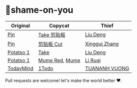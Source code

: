 # 🖕shame-on-you

| Original | Copycat | Thief |
|----|----|----|
| [Pin](https://itunes.apple.com/app/id1039643846) | [Take 剪贴板](https://itunes.apple.com/app/id1266659727) | [Liu Deng](http://weibo.com/iostake) |
| [Pin](https://itunes.apple.com/app/id1039643846) | [剪贴板 Cut](https://itunes.apple.com/app/id1156808469) | [Xinggui Zhang](mailto://np2016.ant@gmail.com) |
| [Potatso 1](https://github.com/Potatso/Potatso) | [Take](https://itunes.apple.com/app/id1176857712) | [Liu Deng](http://weibo.com/iostake) |
| [Potatso 1](https://github.com/Potatso/Potatso) | [Mume Red](https://itunes.apple.com/cn/app/id1256315160?mt=8), [Mume](https://itunes.apple.com/us/app/id1144787928?mt=8) | [Li Ruqi](https://twitter.com/liruqi) |
| [TodayMind](https://itunes.apple.com/app/id1207158665) | [1Todo](https://itunes.apple.com/app/id1209815313) | [TUANANH VUONG](https://1began.com/) |

Pull requests are welcome! let's make the world better ❤️.
